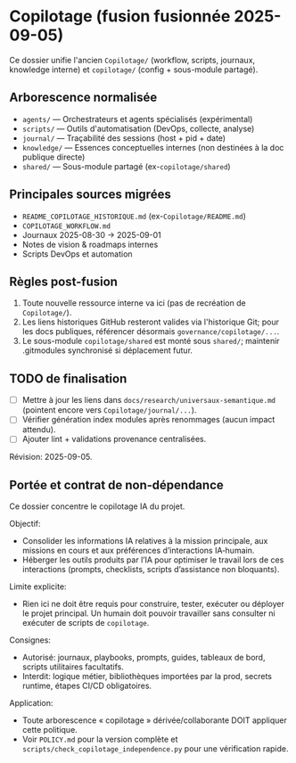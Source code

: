 # Copilotage (fusion fusionnée 2025-09-05)

Ce dossier unifie l'ancien `Copilotage/` (workflow, scripts, journaux, knowledge interne) et `copilotage/` (config + sous-module partagé).

## Arborescence normalisée
- `agents/` — Orchestrateurs et agents spécialisés (expérimental)
- `scripts/` — Outils d'automatisation (DevOps, collecte, analyse)
- `journal/` — Traçabilité des sessions (host + pid + date)
- `knowledge/` — Essences conceptuelles internes (non destinées à la doc publique directe)
- `shared/` — Sous-module partagé (ex-`copilotage/shared`)

## Principales sources migrées
- `README_COPILOTAGE_HISTORIQUE.md` (ex-`Copilotage/README.md`)
- `COPILOTAGE_WORKFLOW.md`
- Journaux 2025-08-30 → 2025-09-01
- Notes de vision & roadmaps internes
- Scripts DevOps et automation

## Règles post-fusion
1. Toute nouvelle ressource interne va ici (pas de recréation de `Copilotage/`).
2. Les liens historiques GitHub resteront valides via l'historique Git; pour les docs publiques, référencer désormais `governance/copilotage/...`.
3. Le sous-module `copilotage/shared` est monté sous `shared/`; maintenir .gitmodules synchronisé si déplacement futur.

## TODO de finalisation
- [ ] Mettre à jour les liens dans `docs/research/universaux-semantique.md` (pointent encore vers `Copilotage/journal/...`).
- [ ] Vérifier génération index modules après renommages (aucun impact attendu).
- [ ] Ajouter lint + validations provenance centralisées.

Révision: 2025-09-05.

## Portée et contrat de non‑dépendance

Ce dossier concentre le copilotage IA du projet.

Objectif:
- Consolider les informations IA relatives à la mission principale, aux missions en cours et aux préférences d’interactions IA‑humain.
- Héberger les outils produits par l’IA pour optimiser le travail lors de ces interactions (prompts, checklists, scripts d’assistance non bloquants).

Limite explicite:
- Rien ici ne doit être requis pour construire, tester, exécuter ou déployer le projet principal. Un humain doit pouvoir travailler sans consulter ni exécuter de scripts de `copilotage`.

Consignes:
- Autorisé: journaux, playbooks, prompts, guides, tableaux de bord, scripts utilitaires facultatifs.
- Interdit: logique métier, bibliothèques importées par la prod, secrets runtime, étapes CI/CD obligatoires.

Application:
- Toute arborescence « copilotage » dérivée/collaborante DOIT appliquer cette politique.
- Voir `POLICY.md` pour la version complète et `scripts/check_copilotage_independence.py` pour une vérification rapide.
